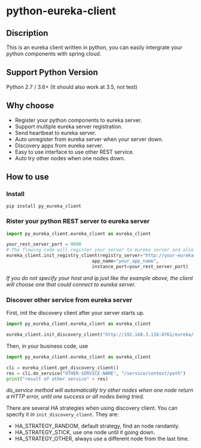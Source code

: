 # python-eureka-client

## Discription

This is an eureka client written in python, you can easily intergrate your python components with spring cloud.

## Support Python Version

Python 2.7 / 3.6+ (It should also work at 3.5, not test)

## Why choose

* Register your python components to eureka server.
* Support multiple eureka server registration.
* Send heartbeat to eureka server.
* Auto unregister from eureka server when your server down.
* Discovery apps from eureka server.
* Easy to use interface to use other REST service.
* Auto try other nodes when one nodes down.

## How to use

### Install

```Shell
pip install py_eureka_client
```

### Rister your python REST server to eureka server

```python
import py_eureka_client.eureka_client as eureka_client

your_rest_server_port = 9090
# The flowing code will register your server to eureka server and also start to send heartbeat every 30 seconds
eureka_client.init_registry_client(registry_server="http://your-eureka-server-peer1,http://your-eureka-server-peer2",
                                app_name="your_app_name",
                                instance_port=your_rest_server_port)

```

*If you do not specify your host and ip just like the example above, the client will choose one that could connect to eureka server.*

### Discover other service from eureka server

First, init the discovery client after your server starts up.

```python
import py_eureka_client.eureka_client as eureka_client

eureka_client.init_discovery_client("http://192.168.3.116:8761/eureka/, http://192.168.3.116:8762/eureka/")
```

Then, in your business code, use

```python
import py_eureka_client.eureka_client as eureka_client

cli = eureka_client.get_discovery_client()
res = cli.do_service("OTHER-SERVICE-NAME", "/service/context/path")
print("result of other service" + res)

```

*do_service method will automatically try other nodes when one node return a HTTP error, until one success or all nodes being tried.*

There are several HA strategies when using discovery client. You can specify it in `init_discovery_client`. They are:

* HA_STRATEGY_RANDOM, default strategy, find an node randamly.
* HA_STRATEGY_STICK, use one node until it going down.
* HA_STRATEGY_OTHER, always use a different node from the last time.
